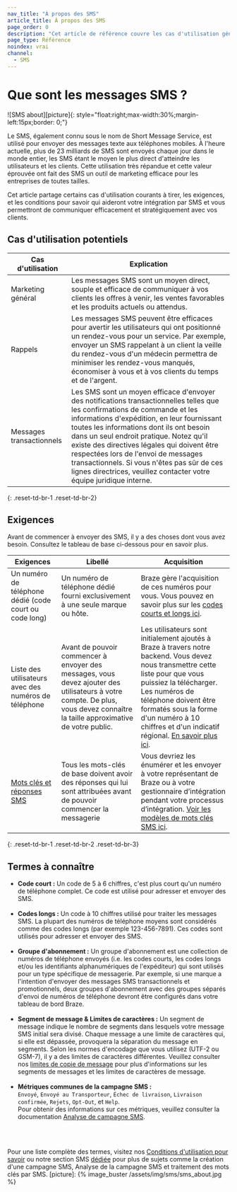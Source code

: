 ```yaml
---
nav_title: "À propos des SMS"
article_title: À propos des SMS
page_order: 0
description: "Cet article de référence couvre les cas d'utilisation générale du canal SMS."
page_type: Référence
noindex: vrai
channel:
  - SMS
---
```


# Que sont les messages SMS ?

!\[SMS about\]\[picture\]{: style="float:right;max-width:30%;margin-left:15px;border: 0;"}

Le SMS, également connu sous le nom de Short Message Service, est utilisé pour envoyer des messages texte aux téléphones mobiles. À l'heure actuelle, plus de 23 milliards de SMS sont envoyés chaque jour dans le monde entier, les SMS étant le moyen le plus direct d'atteindre les utilisateurs et les clients. Cette utilisation très répandue et cette valeur éprouvée ont fait des SMS un outil de marketing efficace pour les entreprises de toutes tailles.

Cet article partage certains cas d'utilisation courants à tirer, les exigences, et les conditions pour savoir qui aideront votre intégration par SMS et vous permettront de communiquer efficacement et stratégiquement avec vos clients.

## Cas d'utilisation potentiels

| Cas d'utilisation        | Explication                                                                                                                                                                                                                                                                                                                                                                                                                                                                    |
| ------------------------ | ------------------------------------------------------------------------------------------------------------------------------------------------------------------------------------------------------------------------------------------------------------------------------------------------------------------------------------------------------------------------------------------------------------------------------------------------------------------------------ |
| Marketing général        | Les messages SMS sont un moyen direct, souple et efficace de communiquer à vos clients les offres à venir, les ventes favorables et les produits actuels ou attendus.                                                                                                                                                                                                                                                                                                          |
| Rappels                  | Les messages SMS peuvent être efficaces pour avertir les utilisateurs qui ont positionné un rendez-vous pour un service. Par exemple, envoyer un SMS rappelant à un client la veille du rendez-vous d'un médecin permettra de minimiser les rendez-vous manqués, économiser à vous et à vos clients du temps et de l'argent.                                                                                                                                                   |
| Messages transactionnels | Les SMS sont un moyen efficace d'envoyer des notifications transactionnelles telles que les confirmations de commande et les informations d'expédition, en leur fournissant toutes les informations dont ils ont besoin dans un seul endroit pratique. Notez qu'il existe des directives légales qui doivent être respectées lors de l'envoi de messages transactionnels. Si vous n'êtes pas sûr de ces lignes directrices, veuillez contacter votre équipe juridique interne. |
{: .reset-td-br-1 .reset-td-br-2}

## Exigences

Avant de commencer à envoyer des SMS, il y a des choses dont vous avez besoin. Consultez le tableau de base ci-dessous pour en savoir plus.

| Exigences                                                                                          | Libellé                                                                                                                                                                       | Acquisition                                                                                                                                                                                                                                                                                                                                                                            |
| -------------------------------------------------------------------------------------------------- | ----------------------------------------------------------------------------------------------------------------------------------------------------------------------------- | -------------------------------------------------------------------------------------------------------------------------------------------------------------------------------------------------------------------------------------------------------------------------------------------------------------------------------------------------------------------------------------- |
| Un numéro de téléphone dédié (code court ou code long)                                             | Un numéro de téléphone dédié fourni exclusivement à une seule marque ou hôte.                                                                                                 | Braze gère l'acquisition de ces numéros pour vous. Vous pouvez en savoir plus sur les [codes courts et longs ici]({{site.baseurl}}/user_guide/onboarding_with_braze/sms_setup/short_and_long_codes/).                                                                                                                                                                                  |
| Liste des utilisateurs avec des numéros de téléphone                                               | Avant de pouvoir commencer à envoyer des messages, vous devez ajouter des utilisateurs à votre compte. De plus, vous devez connaître la taille approximative de votre public. | Les utilisateurs sont initialement ajoutés à Braze à travers notre backend. Vous devez nous transmettre cette liste pour que vous puissiez la télécharger. Les numéros de téléphone doivent être formatés sous la forme d'un numéro à 10 chiffres et d'un indicatif régional. [En savoir plus ici]({{site.baseurl}}//user_guide/onboarding_with_braze/sms_setup/user_data_migration/). |
| [Mots clés et réponses SMS]({{site.baseurl}}/user_guide/message_building_by_channel/sms/keywords/) | Tous les mots-clés de base doivent avoir des réponses qui lui sont attribuées avant de pouvoir commencer la messagerie                                                        | Vous devriez les énumérer et les envoyer à votre représentant de Braze ou à votre gestionnaire d’intégration pendant votre processus d’intégration. [Voir les modèles de mots clés SMS ici]({{site.baseurl}}/user_guide/onboarding_with_braze/sms_setup/short_and_long_codes/#short-code-application).                                                                                 |
{: .reset-td-br-1 .reset-td-br-2 .reset-td-br-3}

## Termes à connaître

- __Code court :__ Un code de 5 à 6 chiffres, c'est plus court qu'un numéro de téléphone complet. Ce code est utilisé pour adresser et envoyer des SMS.<br><br>
- __Codes longs :__ Un code à 10 chiffres utilisé pour traiter les messages SMS. La plupart des numéros de téléphone moyens sont considérés comme des codes longs (par exemple 123-456-7891). Ces codes sont utilisés pour adresser et envoyer des SMS.<br><br>
- __Groupe d'abonnement :__ Un groupe d'abonnement est une collection de numéros de téléphone envoyés (i.e. les codes courts, les codes longs et/ou les identifiants alphanumériques de l'expéditeur) qui sont utilisés pour un type spécifique de messagerie. Par exemple, si une marque a l'intention d'envoyer des messages SMS transactionnels et promotionnels, deux groupes d'abonnement avec des groupes séparés d'envoi de numéros de téléphone devront être configurés dans votre tableau de bord Braze.<br><br>
- __Segment de message & Limites de caractères :__ Un segment de message indique le nombre de segments dans lesquels votre message SMS initial sera divisé. Chaque message a une limite de caractères qui, si elle est dépassée, provoquera la séparation du message en segments. Selon les normes d'encodage que vous utilisez (UTF-2 ou GSM-7), il y a des limites de caractères différentes. Veuillez consulter nos [limites de copie de message][2] pour plus d'informations sur les segments de messages et les limites de caractères de message.<br><br>
- __Métriques communes de la campagne SMS :__ <br>`Envoyé`, `Envoyé au Transporteur`, `Échec de livraison`, `Livraison confirmée`, `Rejets`, `Opt-Out`, et `Help`. <br>Pour obtenir des informations sur ces métriques, veuillez consulter la documentation [Analyse de campagne SMS][1].

<br><br>

Pour une liste complète des termes, visitez nos [Conditions d'utilisation pour savoir]({{site.baseurl}}/user_guide/onboarding_with_braze/sms_setup/terms/) ou notre section SMS [dédiée]({{site.baseurl}}/user_guide/message_building_by_channel/sms/) pour plus de sujets comme la création d'une campagne SMS, Analyse de la campagne SMS et traitement des mots clés par SMS.
[picture]: {% image_buster /assets/img/sms/sms_about.jpg %}

[1]: {{site.baseurl}}/user_guide/message_building_by_channel/sms/sms_campaign_analytics/
[2]: {{site.baseurl}}/user_guide/onboarding_with_braze/sms_setup/sms_sending/
